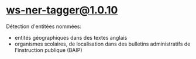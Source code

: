 # ws-ner-tagger@1.0.10

Détection d'entitées nommées:

- entités géographiques dans des textes anglais
- organismes scolaires, de localisation dans des bulletins administratifs de l'instruction publique (BAIP)
